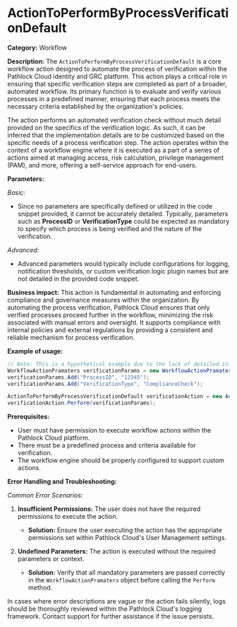 # ActionToPerformByProcessVerificationDefault

**Category:** Workflow

**Description:** The `ActionToPerformByProcessVerificationDefault` is a core workflow action designed to automate the process of verification within the Pathlock Cloud identity and GRC platform. This action plays a critical role in ensuring that specific verification steps are completed as part of a broader, automated workflow. Its primary function is to evaluate and verify various processes in a predefined manner, ensuring that each process meets the necessary criteria established by the organization's policies. 

The action performs an automated verification check without much detail provided on the specifics of the verification logic. As such, it can be inferred that the implementation details are to be customized based on the specific needs of a process verification step. The action operates within the context of a workflow engine where it is executed as a part of a series of actions aimed at managing access, risk calculation, privilege management (PAM), and more, offering a self-service approach for end-users.

**Parameters:**

_Basic:_
- Since no parameters are specifically defined or utilized in the code snippet provided, it cannot be accurately detailed. Typically, parameters such as **ProcessID** or **VerificationType** could be expected as mandatory to specify which process is being verified and the nature of the verification.

_Advanced:_ 
- Advanced parameters would typically include configurations for logging, notification thresholds, or custom verification logic plugin names but are not detailed in the provided code snippet.

**Business impact:** This action is fundamental in automating and enforcing compliance and governance measures within the organization. By automating the process verification, Pathlock Cloud ensures that only verified processes proceed further in the workflow, minimizing the risk associated with manual errors and oversight. It supports compliance with internal policies and external regulations by providing a consistent and reliable mechanism for process verification.

**Example of usage:**
```csharp
// Note: This is a hypothetical example due to the lack of detailed information on parameters and implementation specifics.
WorkflowActionPramaters verificationParams = new WorkflowActionPramaters();
verificationParams.Add("ProcessID", "12345");
verificationParams.Add("VerificationType", "ComplianceCheck");

ActionToPerformByProcessVerificationDefault verificationAction = new ActionToPerformByProcessVerificationDefault();
verificationAction.Perform(verificationParams);
```

**Prerequisites:**
- User must have permission to execute workflow actions within the Pathlock Cloud platform.
- There must be a predefined process and criteria available for verification.
- The workflow engine should be properly configured to support custom actions.

**Error Handling and Troubleshooting:**

_Common Error Scenarios:_
1. **Insufficient Permissions:** The user does not have the required permissions to execute the action.
   - **Solution:** Ensure the user executing the action has the appropriate permissions set within Pathlock Cloud's User Management settings.
   
2. **Undefined Parameters:** The action is executed without the required parameters or context.
   - **Solution:** Verify that all mandatory parameters are passed correctly in the `WorkflowActionPramaters` object before calling the `Perform` method.

In cases where error descriptions are vague or the action fails silently, logs should be thoroughly reviewed within the Pathlock Cloud's logging framework. Contact support for further assistance if the issue persists.